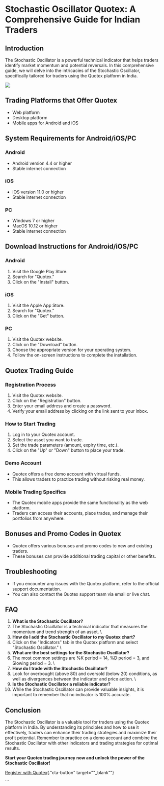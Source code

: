 # Stochastic Oscillator Quotex: A Comprehensive Guide for Indian Traders

## Introduction

The Stochastic Oscillator is a powerful technical indicator that helps
traders identify market momentum and potential reversals. In this
comprehensive guide, we will delve into the intricacies of the
Stochastic Oscillator, specifically tailored for traders using the
Quotex platform in India.

[![](https://static.quotex.io/files/4_en/300_250.jpg)](https://traff.sbs/brokerqxlid)

## Trading Platforms that Offer Quotex

-   Web platform
-   Desktop platform
-   Mobile apps for Android and iOS

## System Requirements for Android/iOS/PC

### Android

-   Android version 4.4 or higher
-   Stable internet connection

### iOS

-   iOS version 11.0 or higher
-   Stable internet connection

### PC

-   Windows 7 or higher
-   MacOS 10.12 or higher
-   Stable internet connection

## Download Instructions for Android/iOS/PC

### Android

1.  Visit the Google Play Store.
2.  Search for "Quotex."
3.  Click on the "Install" button.

### iOS

1.  Visit the Apple App Store.
2.  Search for "Quotex."
3.  Click on the "Get" button.

### PC

1.  Visit the Quotex website.
2.  Click on the "Download" button.
3.  Choose the appropriate version for your operating system.
4.  Follow the on-screen instructions to complete the installation.

## Quotex Trading Guide

### Registration Process

1.  Visit the Quotex website.
2.  Click on the "Registration" button.
3.  Enter your email address and create a password.
4.  Verify your email address by clicking on the link sent to your
    inbox.

### How to Start Trading

1.  Log in to your Quotex account.
2.  Select the asset you want to trade.
3.  Set the trade parameters (amount, expiry time, etc.).
4.  Click on the "Up" or "Down" button to place your trade.

### Demo Account

-   Quotex offers a free demo account with virtual funds.
-   This allows traders to practice trading without risking real money.

### Mobile Trading Specifics

-   The Quotex mobile apps provide the same functionality as the web
    platform.
-   Traders can access their accounts, place trades, and manage their
    portfolios from anywhere.

## Bonuses and Promo Codes in Quotex

-   Quotex offers various bonuses and promo codes to new and existing
    traders.
-   These bonuses can provide additional trading capital or other
    benefits.

## Troubleshooting

-   If you encounter any issues with the Quotex platform, refer to the
    official support documentation.
-   You can also contact the Quotex support team via email or live chat.

## FAQ

1.  **What is the Stochastic Oscillator?**
2.  The Stochastic Oscillator is a technical indicator that measures the
    momentum and trend strength of an asset.
    \
3.  **How do I add the Stochastic Oscillator to my Quotex chart?**
4.  Click on the "Indicators" tab in the Quotex platform and
    select "Stochastic Oscillator."
    \
5.  **What are the best settings for the Stochastic Oscillator?**
6.  The most common settings are %K period = 14, %D period = 3, and
    Slowing period = 3.
    \
7.  **How do I trade with the Stochastic Oscillator?**
8.  Look for overbought (above 80) and oversold (below 20) conditions,
    as well as divergences between the indicator and price action.
    \
9.  **Is the Stochastic Oscillator a reliable indicator?**
10. While the Stochastic Oscillator can provide valuable insights, it is
    important to remember that no indicator is 100% accurate.

## Conclusion

The Stochastic Oscillator is a valuable tool for traders using the
Quotex platform in India. By understanding its principles and how to use
it effectively, traders can enhance their trading strategies and
maximize their profit potential. Remember to practice on a demo account
and combine the Stochastic Oscillator with other indicators and trading
strategies for optimal results.

**Start your Quotex trading journey now and unlock the power of the
Stochastic Oscillator!**

[Register with
Quotex](\%22https://traff.sbs/brokerqxsignup\%22){."cta-button"
target=""_blank""}

\`\`\`

